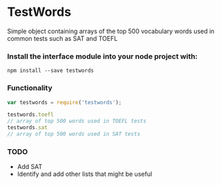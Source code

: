 # TestWords
Simple object containing arrays of the top 500 vocabulary words used in common tests such as SAT and TOEFL
 

### Install the interface module into your node project with:
``` 
npm install --save testwords
```

### Functionality
``` Javascript
var testwords = require('testwords'); 

testwords.toefl
// array of top 500 words used in TOEFL tests
testwords.sat
// array of top 500 words used in SAT tests
```
 
 
 
### TODO

* Add SAT
* Identify and add other lists that might be useful